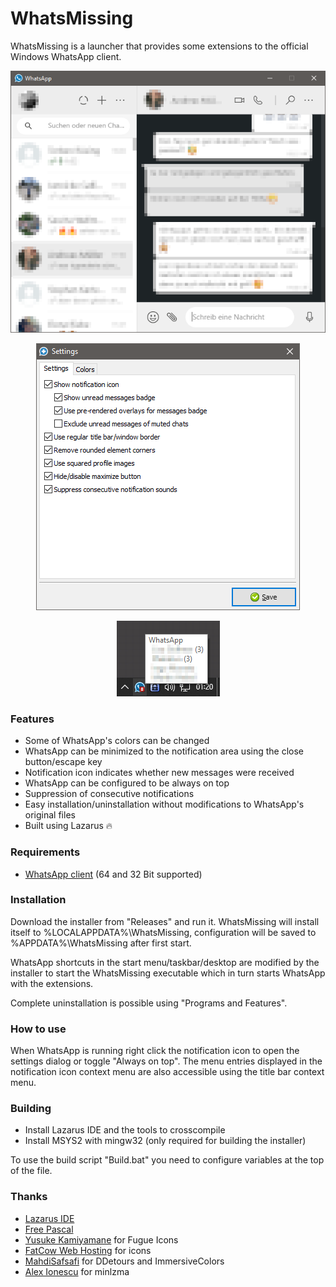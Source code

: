 # WhatsMissing

WhatsMissing is a launcher that provides some extensions to the official Windows WhatsApp client.

<p align="center">
  <img src="./.github/WhatsApp.png" alt="WhatsApp">
</p>
<p align="center">
  <img src="./.github/Settings.png" alt="Settings">
</p>
<p align="center">
  <img src="./.github/Notification.png" alt="Notification icon">
</p>

### Features
- Some of WhatsApp's colors can be changed
- WhatsApp can be minimized to the notification area using the close button/escape key
- Notification icon indicates whether new messages were received
- WhatsApp can be configured to be always on top
- Suppression of consecutive notifications
- Easy installation/uninstallation without modifications to WhatsApp's original files
- Built using Lazarus :fire:

### Requirements
- [WhatsApp client](https://www.whatsapp.com/download) (64 and 32 Bit supported)

### Installation
Download the installer from "Releases" and run it. WhatsMissing will install itself to %LOCALAPPDATA%\WhatsMissing, configuration will be saved to %APPDATA%\WhatsMissing after first start.

WhatsApp shortcuts in the start menu/taskbar/desktop are modified by the installer to start the WhatsMissing executable which in turn starts WhatsApp with the extensions.

Complete uninstallation is possible using "Programs and Features".

### How to use
When WhatsApp is running right click the notification icon to open the settings dialog or toggle "Always on top". The menu entries displayed in the notification icon context menu are also accessible using the title bar context menu.

### Building
- Install Lazarus IDE and the tools to crosscompile
- Install MSYS2 with mingw32 (only required for building the installer)

To use the build script "Build.bat" you need to configure variables at the top of the file.

### Thanks
- [Lazarus IDE](https://www.lazarus-ide.org)
- [Free Pascal](https://www.freepascal.org)
- [Yusuke Kamiyamane](https://p.yusukekamiyamane.com/about) for Fugue Icons
- [FatCow Web Hosting](https://www.fatcow.com/free-icons) for icons
- [MahdiSafsafi](https://github.com/MahdiSafsafi) for DDetours and ImmersiveColors
- [Alex Ionescu](https://github.com/ionescu007) for minlzma

